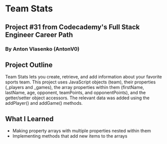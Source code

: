 # Team Stats
## Project #31 from Codecademy's Full Stack Engineer Career Path
### By Anton Vlasenko (AntonV0)  
## Project Outline
Team Stats lets you create, retrieve, and add information about your favorite sports team. This project uses JavaScript objects (team), their properties (_players and _games), the array properties within them (firstName, lastName, age, opponent, teamPoints, and opponentPoints), and the getter/setter object accessors. The relevant data was added using the addPlayer() and addGame() methods.
## What I Learned
  - Making property arrays with multiple properties nested within them
  - Implementing methods that add new items to the arrays
